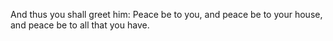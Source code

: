 And thus you shall greet him: Peace be to you, and peace be to your house, and peace be to all that you have.
